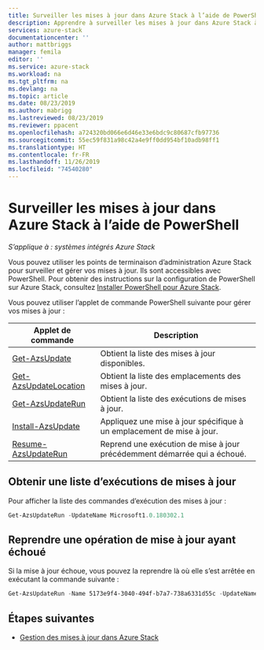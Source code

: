 ```yaml
---
title: Surveiller les mises à jour dans Azure Stack à l’aide de PowerShell | Microsoft Docs
description: Apprendre à surveiller les mises à jour dans Azure Stack à l’aide de PowerShell
services: azure-stack
documentationcenter: ''
author: mattbriggs
manager: femila
editor: ''
ms.service: azure-stack
ms.workload: na
ms.tgt_pltfrm: na
ms.devlang: na
ms.topic: article
ms.date: 08/23/2019
ms.author: mabrigg
ms.lastreviewed: 08/23/2019
ms.reviewer: ppacent
ms.openlocfilehash: a724320bd066e6d46e33e6bdc9c80687cfb97736
ms.sourcegitcommit: 55ec59f831a98c42a4e9ff0dd954bf10adb98ff1
ms.translationtype: HT
ms.contentlocale: fr-FR
ms.lasthandoff: 11/26/2019
ms.locfileid: "74540280"
---
```

# <a name="monitor-updates-in-azure-stack-using-powershell"></a>Surveiller les mises à jour dans Azure Stack à l’aide de PowerShell

*S’applique à : systèmes intégrés Azure Stack*

Vous pouvez utiliser les points de terminaison d’administration Azure Stack pour surveiller et gérer vos mises à jour. Ils sont accessibles avec PowerShell. Pour obtenir des instructions sur la configuration de PowerShell sur Azure Stack, consultez [Installer PowerShell pour Azure Stack](azure-stack-powershell-install.md).

Vous pouvez utiliser l’applet de commande PowerShell suivante pour gérer vos mises à jour :

| Applet de commande | Description |
|------------------------------------------------------|-------------|
| [Get-AzsUpdate](https://docs.microsoft.com/powershell/module/azs.update.admin/Get-AzsUpdate?view=azurestackps-1.8.0) | Obtient la liste des mises à jour disponibles. |
| [Get-AzsUpdateLocation](https://docs.microsoft.com/powershell/module/azs.update.admin/Get-AzsUpdateLocation?view=azurestackps-1.8.0)| Obtient la liste des emplacements des mises à jour. |
| [Get-AzsUpdateRun](https://docs.microsoft.com/powershell/module/azs.update.admin/Get-AzsUpdateRun?view=azurestackps-1.8.0) | Obtient la liste des exécutions de mises à jour.  |
| [Install-AzsUpdate](https://docs.microsoft.com/powershell/module/azs.update.admin/Install-AzsUpdate?view=azurestackps-1.8.0) | Appliquez une mise à jour spécifique à un emplacement de mise à jour. |
| [Resume-AzsUpdateRun](https://docs.microsoft.com/powershell/module/azs.update.admin/Resume-AzsUpdateRun?view=azurestackps-1.8.0) | Reprend une exécution de mise à jour précédemment démarrée qui a échoué. |

## <a name="get-a-list-of-update-runs"></a>Obtenir une liste d’exécutions de mises à jour

Pour afficher la liste des commandes d’exécution des mises à jour :

```powershell
Get-AzsUpdateRun -UpdateName Microsoft1.0.180302.1
```

## <a name="resume-a-failed-update-operation"></a>Reprendre une opération de mise à jour ayant échoué

Si la mise à jour échoue, vous pouvez la reprendre là où elle s’est arrêtée en exécutant la commande suivante :

```powershell
Get-AzsUpdateRun -Name 5173e9f4-3040-494f-b7a7-738a6331d55c -UpdateName Microsoft1.0.180305.1 | Resume-AzsUpdateRun
```

## <a name="next-steps"></a>Étapes suivantes

-   [Gestion des mises à jour dans Azure Stack](https://docs.microsoft.com/azure-stack/operator/azure-stack-updates)